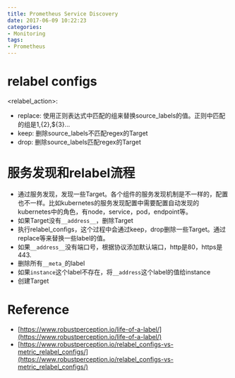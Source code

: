 ```yaml
---
title: Prometheus Service Discovery
date: 2017-06-09 10:22:23
categories:
- Monitoring
tags:
- Prometheus
---
```



# relabel configs
<relabel_action>:
* replace: 使用正则表达式中匹配的组来替换source_labels的值。正则中匹配的组是${1},${2},${3}...
* keep: 删除source_labels不匹配regex的Target
* drop: 删除source_labels匹配regex的Target

# 服务发现和relabel流程
* 通过服务发现，发现一些Target。各个组件的服务发现机制是不一样的，配置也不一样。比如kubernetes的服务发现配置中需要配置自动发现的kubernetes中的角色，有node，service，pod，endpoint等。
* 如果Target没有`__address__`，删除Target
* 执行relabel_configs，这个过程中会通过keep，drop删除一些Target。通过replace等来替换一些label的值。
* 如果`__address__`没有端口号，根据协议添加默认端口，http是80，https是443.
* 删除所有`__meta_`的label
* 如果`instance`这个label不存在，将`__address`这个label的值给instance
* 创建Target


# Reference
* [https://www.robustperception.io/life-of-a-label/](https://www.robustperception.io/life-of-a-label/)
* [https://www.robustperception.io/relabel_configs-vs-metric_relabel_configs/](https://www.robustperception.io/relabel_configs-vs-metric_relabel_configs/)
